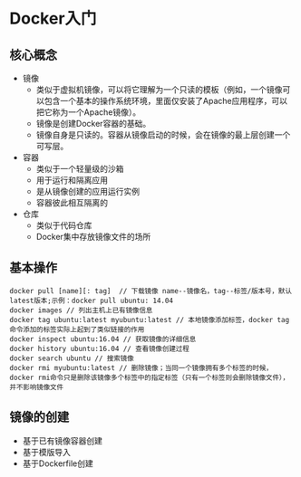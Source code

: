 # Docker入门

## 核心概念
+ 镜像
    + 类似于虚拟机镜像，可以将它理解为一个只读的模板（例如，一个镜像可以包含一个基本的操作系统环境，里面仅安装了Apache应用程序，可以把它称为一个Apache镜像）。
    + 镜像是创建Docker容器的基础。
    + 镜像自身是只读的。容器从镜像启动的时候，会在镜像的最上层创建一个可写层。
+ 容器
    + 类似于一个轻量级的沙箱
    + 用于运行和隔离应用
    + 是从镜像创建的应用运行实例
    + 容器彼此相互隔离的
+ 仓库
    + 类似于代码仓库
    + Docker集中存放镜像文件的场所

## 基本操作
```
docker pull [name][: tag]  // 下载镜像 name--镜像名，tag--标签/版本号，默认latest版本;示例：docker pull ubuntu: 14.04
docker images // 列出主机上已有镜像信息
docker tag ubuntu:latest myubuntu:latest // 本地镜像添加标签，docker tag命令添加的标签实际上起到了类似链接的作用
docker inspect ubuntu:16.04 // 获取镜像的详细信息
docker history ubuntu:16.04 // 查看镜像创建过程
docker search ubuntu // 搜索镜像
docker rmi myubuntu:latest // 删除镜像；当同一个镜像拥有多个标签的时候，docker rmi命令只是删除该镜像多个标签中的指定标签（只有一个标签则会删除镜像文件），并不影响镜像文件
```

## 镜像的创建
+ 基于已有镜像容器创建
+ 基于模版导入
+ 基于Dockerfile创建

